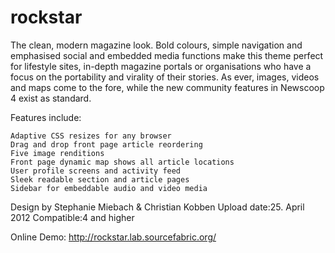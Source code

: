 rockstar
========

The clean, modern magazine look. Bold colours, simple navigation and emphasised social and embedded media functions make this theme perfect for lifestyle sites, in-depth magazine portals or organisations who have a focus on the portability and virality of their stories. As ever, images, videos and maps come to the fore, while the new community features in Newscoop 4 exist as standard.

Features include:

    Adaptive CSS resizes for any browser
    Drag and drop front page article reordering
    Five image renditions
    Front page dynamic map shows all article locations
    User profile screens and activity feed
    Sleek readable section and article pages
    Sidebar for embeddable audio and video media

Design by Stephanie Miebach & Christian Kobben
Upload date:25. April 2012
Compatible:4 and higher

Online Demo: http://rockstar.lab.sourcefabric.org/

